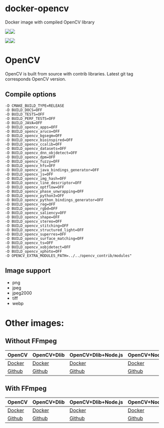 # docker-opencv

Docker image with compiled OpenCV library

[![](https://images.microbadger.com/badges/version/m03geek/opencv:alpine.svg)](https://microbadger.com/images/m03geek/opencv:alpine "version")[![](https://images.microbadger.com/badges/image/m03geek/opencv:alpine.svg)](https://microbadger.com/images/m03geek/opencv:alpine "layers")

[![](https://images.microbadger.com/badges/version/m03geek/opencv:stretch.svg)](https://microbadger.com/images/m03geek/opencv:stretch "version")[![](https://images.microbadger.com/badges/image/m03geek/opencv:stretch.svg)](https://microbadger.com/images/m03geek/opencv:stretch "layers")

# OpenCV

OpenCV is built from source with contrib libraries. Latest git tag corresponds OpenCV version.

## Compile options

```
-D CMAKE_BUILD_TYPE=RELEASE
-D BUILD_DOCS=OFF
-D BUILD_TESTS=OFF
-D BUILD_PERF_TESTS=OFF
-D BUILD_JAVA=OFF
-D BUILD_opencv_apps=OFF
-D BUILD_opencv_aruco=OFF
-D BUILD_opencv_bgsegm=OFF
-D BUILD_opencv_bioinspired=OFF
-D BUILD_opencv_ccalib=OFF
-D BUILD_opencv_datasets=OFF
-D BUILD_opencv_dnn_objdetect=OFF
-D BUILD_opencv_dpm=OFF
-D BUILD_opencv_fuzzy=OFF
-D BUILD_opencv_hfs=OFF
-D BUILD_opencv_java_bindings_generator=OFF
-D BUILD_opencv_js=OFF
-D BUILD_opencv_img_hash=OFF
-D BUILD_opencv_line_descriptor=OFF
-D BUILD_opencv_optflow=OFF
-D BUILD_opencv_phase_unwrapping=OFF
-D BUILD_opencv_python3=OFF
-D BUILD_opencv_python_bindings_generator=OFF
-D BUILD_opencv_reg=OFF
-D BUILD_opencv_rgbd=OFF
-D BUILD_opencv_saliency=OFF
-D BUILD_opencv_shape=OFF
-D BUILD_opencv_stereo=OFF
-D BUILD_opencv_stitching=OFF
-D BUILD_opencv_structured_light=OFF
-D BUILD_opencv_superres=OFF
-D BUILD_opencv_surface_matching=OFF
-D BUILD_opencv_ts=OFF
-D BUILD_opencv_xobjdetect=OFF
-D BUILD_opencv_xphoto=OFF
-D OPENCV_EXTRA_MODULES_PATH=../../opencv_contrib/modules"
```

## Image support

* png
* jpeg
* jpeg2000
* tiff
* webp

# Other images:

## Without FFmpeg

| OpenCV | OpenCV+Dlib | OpenCV+Dlib+Node.js | OpenCV+Node.js |
|-|-|-|-|
| [Docker](https://hub.docker.com/r/m03geek/opencv/) | [Docker](https://hub.docker.com/r/m03geek/opencv-dlib/) | [Docker](https://hub.docker.com/r/m03geek/opencv-dlib-node/) | [Docker](https://hub.docker.com/r/m03geek/opencv-node/) |
| [Github](https://github.com/SkeLLLa/docker-opencv) | [Github](https://github.com/SkeLLLa/docker-opencv-dlib) | [Github](https://github.com/SkeLLLa/docker-opencv-dlib-node) | [Github](https://github.com/SkeLLLa/docker-opencv-node) |

## With FFmpeg

| OpenCV | OpenCV+Dlib | OpenCV+Dlib+Node.js | OpenCV+Node.js |
|-|-|-|-|
| [Docker](https://hub.docker.com/r/m03geek/ffmpeg-opencv/) | [Docker](https://hub.docker.com/r/m03geek/ffmpeg-opencv-dlib/) | [Docker](https://hub.docker.com/r/m03geek/ffmpeg-opencv-dlib-node/) | [Docker](https://hub.docker.com/r/m03geek/ffmpeg-opencv-dlib-node/) |
| [Github](https://github.com/SkeLLLa/docker-ffmpeg-opencv) | [Github](https://github.com/SkeLLLa/docker-ffmpeg-opencv) | [Github](https://github.com/SkeLLLa/docker-ffmpeg-opencv-dlib-node) | [Github](https://github.com/SkeLLLa/docker-ffmpeg-opencv-node) |